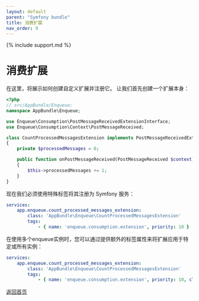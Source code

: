 ```yaml
---
layout: default
parent: "Symfony bundle"
title: 消费扩展
nav_order: 9
---
```

{% include support.md %}

# 消费扩展

在这里，将展示如何创建自定义扩展并注册它。
让我们首先创建一个扩展本身：

```php
<?php
// src/AppBundle/Enqueue;
namespace AppBundle\Enqueue;

use Enqueue\Consumption\PostMessageReceivedExtensionInterface;
use Enqueue\Consumption\Context\PostMessageReceived;

class CountProcessedMessagesExtension implements PostMessageReceivedExtensionInterface
{
    private $processedMessages = 0;

    public function onPostMessageReceived(PostMessageReceived $context): void
    {
        $this->processedMessages += 1;
    }
}
```

现在我们必须使用特殊标签将其注册为 Symfony 服务：

```yaml
services:
    app.enqueue.count_processed_messages_extension:
        class: 'AppBundle\Enqueue\CountProcessedMessagesExtension'
        tags:
            - { name: 'enqueue.consumption.extension', priority: 10 }
```

在使用多个enqueue实例时，您可以通过提供额外的标签属性来将扩展应用于特定或所有实例：

```yaml
services:
    app.enqueue.count_processed_messages_extension:
        class: 'AppBundle\Enqueue\CountProcessedMessagesExtension'
        tags:
            - { name: 'enqueue.consumption.extension', priority: 10, client: 'all' }
```

[返回首页](index.md)
